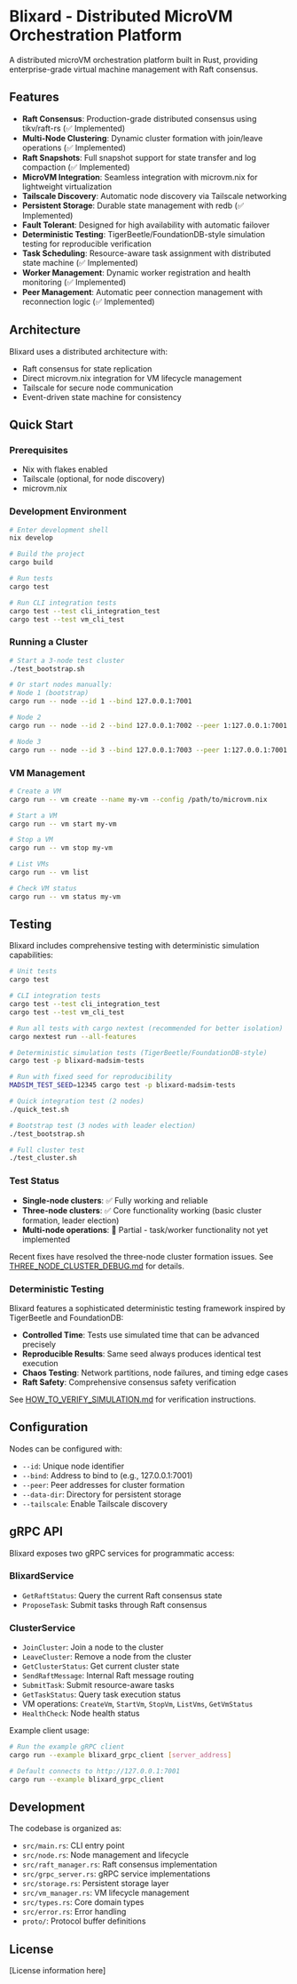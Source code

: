 # Blixard - Distributed MicroVM Orchestration Platform

A distributed microVM orchestration platform built in Rust, providing enterprise-grade virtual machine management with Raft consensus.

## Features

- **Raft Consensus**: Production-grade distributed consensus using tikv/raft-rs (✅ Implemented)
- **Multi-Node Clustering**: Dynamic cluster formation with join/leave operations (✅ Implemented)
- **Raft Snapshots**: Full snapshot support for state transfer and log compaction (✅ Implemented)
- **MicroVM Integration**: Seamless integration with microvm.nix for lightweight virtualization
- **Tailscale Discovery**: Automatic node discovery via Tailscale networking
- **Persistent Storage**: Durable state management with redb (✅ Implemented)
- **Fault Tolerant**: Designed for high availability with automatic failover
- **Deterministic Testing**: TigerBeetle/FoundationDB-style simulation testing for reproducible verification
- **Task Scheduling**: Resource-aware task assignment with distributed state machine (✅ Implemented)
- **Worker Management**: Dynamic worker registration and health monitoring (✅ Implemented)
- **Peer Management**: Automatic peer connection management with reconnection logic (✅ Implemented)

## Architecture

Blixard uses a distributed architecture with:
- Raft consensus for state replication
- Direct microvm.nix integration for VM lifecycle management
- Tailscale for secure node communication
- Event-driven state machine for consistency

## Quick Start

### Prerequisites

- Nix with flakes enabled
- Tailscale (optional, for node discovery)
- microvm.nix

### Development Environment

```bash
# Enter development shell
nix develop

# Build the project
cargo build

# Run tests
cargo test

# Run CLI integration tests
cargo test --test cli_integration_test
cargo test --test vm_cli_test
```

### Running a Cluster

```bash
# Start a 3-node test cluster
./test_bootstrap.sh

# Or start nodes manually:
# Node 1 (bootstrap)
cargo run -- node --id 1 --bind 127.0.0.1:7001

# Node 2
cargo run -- node --id 2 --bind 127.0.0.1:7002 --peer 1:127.0.0.1:7001

# Node 3
cargo run -- node --id 3 --bind 127.0.0.1:7003 --peer 1:127.0.0.1:7001 --peer 2:127.0.0.1:7002
```

### VM Management

```bash
# Create a VM
cargo run -- vm create --name my-vm --config /path/to/microvm.nix

# Start a VM
cargo run -- vm start my-vm

# Stop a VM
cargo run -- vm stop my-vm

# List VMs
cargo run -- vm list

# Check VM status
cargo run -- vm status my-vm
```

## Testing

Blixard includes comprehensive testing with deterministic simulation capabilities:

```bash
# Unit tests
cargo test

# CLI integration tests
cargo test --test cli_integration_test
cargo test --test vm_cli_test

# Run all tests with cargo nextest (recommended for better isolation)
cargo nextest run --all-features

# Deterministic simulation tests (TigerBeetle/FoundationDB-style)
cargo test -p blixard-madsim-tests

# Run with fixed seed for reproducibility
MADSIM_TEST_SEED=12345 cargo test -p blixard-madsim-tests

# Quick integration test (2 nodes)
./quick_test.sh

# Bootstrap test (3 nodes with leader election)
./test_bootstrap.sh

# Full cluster test
./test_cluster.sh
```

### Test Status

- **Single-node clusters**: ✅ Fully working and reliable
- **Three-node clusters**: ✅ Core functionality working (basic cluster formation, leader election)
- **Multi-node operations**: 🔧 Partial - task/worker functionality not yet implemented

Recent fixes have resolved the three-node cluster formation issues. See [THREE_NODE_CLUSTER_DEBUG.md](THREE_NODE_CLUSTER_DEBUG.md) for details.

### Deterministic Testing

Blixard features a sophisticated deterministic testing framework inspired by TigerBeetle and FoundationDB:

- **Controlled Time**: Tests use simulated time that can be advanced precisely
- **Reproducible Results**: Same seed always produces identical test execution
- **Chaos Testing**: Network partitions, node failures, and timing edge cases
- **Raft Safety**: Comprehensive consensus safety verification

See [HOW_TO_VERIFY_SIMULATION.md](HOW_TO_VERIFY_SIMULATION.md) for verification instructions.

## Configuration

Nodes can be configured with:
- `--id`: Unique node identifier
- `--bind`: Address to bind to (e.g., 127.0.0.1:7001)
- `--peer`: Peer addresses for cluster formation
- `--data-dir`: Directory for persistent storage
- `--tailscale`: Enable Tailscale discovery

## gRPC API

Blixard exposes two gRPC services for programmatic access:

### BlixardService
- `GetRaftStatus`: Query the current Raft consensus state
- `ProposeTask`: Submit tasks through Raft consensus

### ClusterService  
- `JoinCluster`: Join a node to the cluster
- `LeaveCluster`: Remove a node from the cluster
- `GetClusterStatus`: Get current cluster state
- `SendRaftMessage`: Internal Raft message routing
- `SubmitTask`: Submit resource-aware tasks
- `GetTaskStatus`: Query task execution status
- VM operations: `CreateVm`, `StartVm`, `StopVm`, `ListVms`, `GetVmStatus`
- `HealthCheck`: Node health status

Example client usage:
```bash
# Run the example gRPC client
cargo run --example blixard_grpc_client [server_address]

# Default connects to http://127.0.0.1:7001
cargo run --example blixard_grpc_client
```

## Development

The codebase is organized as:
- `src/main.rs`: CLI entry point
- `src/node.rs`: Node management and lifecycle
- `src/raft_manager.rs`: Raft consensus implementation
- `src/grpc_server.rs`: gRPC service implementations
- `src/storage.rs`: Persistent storage layer
- `src/vm_manager.rs`: VM lifecycle management
- `src/types.rs`: Core domain types
- `src/error.rs`: Error handling
- `proto/`: Protocol buffer definitions

## License

[License information here]